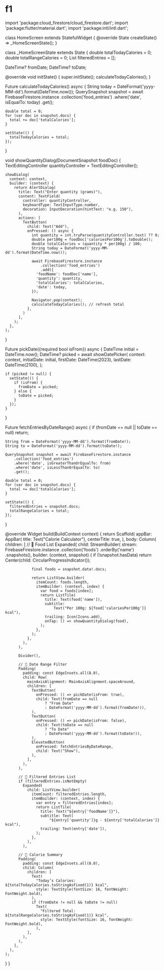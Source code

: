 # f1

import 'package:cloud_firestore/cloud_firestore.dart';
import 'package:flutter/material.dart';
import 'package:intl/intl.dart';

class HomeScreen extends StatefulWidget {
  @override
  State<HomeScreen> createState() => _HomeScreenState();
}

class _HomeScreenState extends State<HomeScreen> {
  double totalTodayCalories = 0;
  double totalRangeCalories = 0;
  List<DocumentSnapshot> filteredEntries = [];

  DateTime? fromDate;
  DateTime? toDate;

  @override
  void initState() {
    super.initState();
    calculateTodayCalories();
  }

  Future<void> calculateTodayCalories() async {
    String today = DateFormat('yyyy-MM-dd').format(DateTime.now());
    QuerySnapshot snapshot = await FirebaseFirestore.instance
        .collection('food_entries')
        .where('date', isEqualTo: today)
        .get();

    double total = 0;
    for (var doc in snapshot.docs) {
      total += doc['totalCalories'];
    }

    setState(() {
      totalTodayCalories = total;
    });
  }

  void showQuantityDialog(DocumentSnapshot foodDoc) {
    TextEditingController quantityController = TextEditingController();

    showDialog(
      context: context,
      builder: (context) {
        return AlertDialog(
          title: Text("Enter quantity (grams)"),
          content: TextField(
            controller: quantityController,
            keyboardType: TextInputType.number,
            decoration: InputDecoration(hintText: "e.g. 150"),
          ),
          actions: [
            TextButton(
              child: Text("Add"),
              onPressed: () async {
                int quantity = int.tryParse(quantityController.text) ?? 0;
                double per100g = foodDoc['caloriesPer100g'].toDouble();
                double totalCalories = (quantity * per100g) / 100;
                String today = DateFormat('yyyy-MM-dd').format(DateTime.now());

                await FirebaseFirestore.instance
                    .collection('food_entries')
                    .add({
                  'foodName': foodDoc['name'],
                  'quantity': quantity,
                  'totalCalories': totalCalories,
                  'date': today,
                });

                Navigator.pop(context);
                calculateTodayCalories(); // refresh total
              },
            )
          ],
        );
      },
    );
  }

  Future<void> pickDate({required bool isFrom}) async {
    DateTime initial = DateTime.now();
    DateTime? picked = await showDatePicker(
      context: context,
      initialDate: initial,
      firstDate: DateTime(2023),
      lastDate: DateTime(2100),
    );

    if (picked != null) {
      setState(() {
        if (isFrom) {
          fromDate = picked;
        } else {
          toDate = picked;
        }
      });
    }
  }

  Future<void> fetchEntriesByDateRange() async {
    if (fromDate == null || toDate == null) return;

    String from = DateFormat('yyyy-MM-dd').format(fromDate!);
    String to = DateFormat('yyyy-MM-dd').format(toDate!);

    QuerySnapshot snapshot = await FirebaseFirestore.instance
        .collection('food_entries')
        .where('date', isGreaterThanOrEqualTo: from)
        .where('date', isLessThanOrEqualTo: to)
        .get();

    double total = 0;
    for (var doc in snapshot.docs) {
      total += doc['totalCalories'];
    }

    setState(() {
      filteredEntries = snapshot.docs;
      totalRangeCalories = total;
    });
  }

  @override
  Widget build(BuildContext context) {
    return Scaffold(
      appBar: AppBar(
        title: Text("Calorie Calculator"),
        centerTitle: true,
      ),
      body: Column(
        children: [
          // 🔹 Food List
          Expanded(
            child: StreamBuilder<QuerySnapshot>(
              stream: FirebaseFirestore.instance
                  .collection('foods')
                  .orderBy('name')
                  .snapshots(),
              builder: (context, snapshot) {
                if (!snapshot.hasData)
                  return Center(child: CircularProgressIndicator());

                final foods = snapshot.data!.docs;

                return ListView.builder(
                  itemCount: foods.length,
                  itemBuilder: (context, index) {
                    var food = foods[index];
                    return ListTile(
                      title: Text(food['name']),
                      subtitle:
                          Text("Per 100g: ${food['caloriesPer100g']} kcal"),
                      trailing: Icon(Icons.add),
                      onTap: () => showQuantityDialog(food),
                    );
                  },
                );
              },
            ),
          ),

          Divider(),

          // 🔸 Date Range Filter
          Padding(
            padding: const EdgeInsets.all(8.0),
            child: Row(
              mainAxisAlignment: MainAxisAlignment.spaceAround,
              children: [
                TextButton(
                  onPressed: () => pickDate(isFrom: true),
                  child: Text(fromDate == null
                      ? "From Date"
                      : DateFormat('yyyy-MM-dd').format(fromDate!)),
                ),
                TextButton(
                  onPressed: () => pickDate(isFrom: false),
                  child: Text(toDate == null
                      ? "To Date"
                      : DateFormat('yyyy-MM-dd').format(toDate!)),
                ),
                ElevatedButton(
                  onPressed: fetchEntriesByDateRange,
                  child: Text("Show"),
                ),
              ],
            ),
          ),

          // 🔸 Filtered Entries List
          if (filteredEntries.isNotEmpty)
            Expanded(
              child: ListView.builder(
                itemCount: filteredEntries.length,
                itemBuilder: (context, index) {
                  var entry = filteredEntries[index];
                  return ListTile(
                    title: Text("${entry['foodName']}"),
                    subtitle: Text(
                        "${entry['quantity']}g - ${entry['totalCalories']} kcal"),
                    trailing: Text(entry['date']),
                  );
                },
              ),
            ),

          // 🔹 Calorie Summary
          Padding(
            padding: const EdgeInsets.all(8.0),
            child: Column(
              children: [
                Text(
                  "Today’s Calories: ${totalTodayCalories.toStringAsFixed(1)} kcal",
                  style: TextStyle(fontSize: 16, fontWeight: FontWeight.bold),
                ),
                if (fromDate != null && toDate != null)
                  Text(
                    "Filtered Total: ${totalRangeCalories.toStringAsFixed(1)} kcal",
                    style: TextStyle(fontSize: 16, fontWeight: FontWeight.bold),
                  ),
              ],
            ),
          ),
        ],
      ),
    );
  }
}
